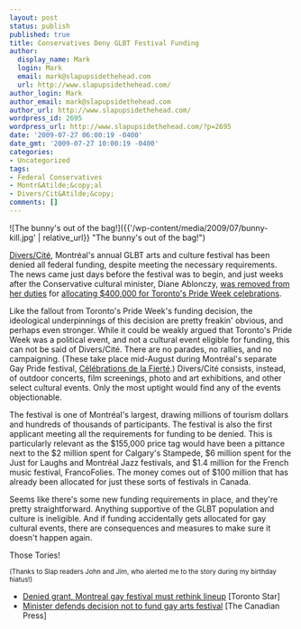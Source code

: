 ```yaml
---
layout: post
status: publish
published: true
title: Conservatives Deny GLBT Festival Funding
author:
  display_name: Mark
  login: Mark
  email: mark@slapupsidethehead.com
  url: http://www.slapupsidethehead.com/
author_login: Mark
author_email: mark@slapupsidethehead.com
author_url: http://www.slapupsidethehead.com/
wordpress_id: 2695
wordpress_url: http://www.slapupsidethehead.com/?p=2695
date: '2009-07-27 06:00:19 -0400'
date_gmt: '2009-07-27 10:00:19 -0400'
categories:
- Uncategorized
tags:
- Federal Conservatives
- Montr&Atilde;&copy;al
- Divers/Cit&Atilde;&copy;
comments: []
---
```

![The bunny's out of the bag!]({{'/wp-content/media/2009/07/bunny-kill.jpg' | relative_url}} "The bunny's out of the bag!")

[Divers/Cité](http://www.diverscite.org/ "It's diverse, and it takes place in the city. Get it?"), Montréal's annual GLBT arts and culture festival has been denied all federal funding, despite meeting the necessary requirements. The news came just days before the festival was to begin, and just weeks after the Conservative cultural minister, Diane Ablonczy, [was removed from her duties](http://www.slapupsidethehead.com/2009/07/tories-stealthily-slam-cabinet-minsiter-over-pride-support/ "There'll be no gay friendliness in cabinet!") for [allocating $400,000 for Toronto's Pride Week celebrations](http://www.slapupsidethehead.com/2009/06/tories-donate-for-toronto-pride-week/ "I thought it sounded fishy...").

Like the fallout from Toronto's Pride Week's funding decision, the ideological underpinnings of this decision are pretty freakin' obvious, and perhaps even stronger. While it could be weakly argued that Toronto's Pride Week was a political event, and not a cultural event eligible for funding, this can not be said of Divers/Cité. There are no parades, no rallies, and no campaigning. (These take place mid-August during Montréal's separate Gay Pride festival, [Célébrations de la Fierté](http://www.fiertemontrealpride.com/home.htm "That's Pride Celebrations").) Divers/Cité consists, instead, of outdoor concerts, film screenings, photo and art exhibitions, and other select cultural events. Only the most uptight would find any of the events objectionable.

The festival is one of Montréal's largest, drawing millions of tourism dollars and hundreds of thousands of participants. The festival is also the first applicant meeting all the requirements for funding to be denied. This is particularly relevant as the $155,000 price tag would have been a pittance next to the $2 million spent for Calgary's Stampede, $6 million spent for the Just for Laughs and Montréal Jazz festivals, and $1.4 million for the French music festival, FrancoFolies. The money comes out of $100 million that has already been allocated for just these sorts of festivals in Canada.

Seems like there's some new funding requirements in place, and they're pretty straightforward. Anything supportive of the GLBT population and culture is ineligible. And if funding accidentally gets allocated for gay cultural events, there are consequences and measures to make sure it doesn't happen again.

Those Tories!

<small>(Thanks to Slap readers John and Jim, who alerted me to the story during my birthday hiatus!)</small>

- [Denied grant, Montreal gay festival must rethink lineup](http://www.thestar.com/news/canada/article/670475) [Toronto Star]
- [Minister defends decision not to fund gay arts festival](http://www.google.com/hostednews/canadianpress/article/ALeqM5gO41iEtmxjBUl1fxavXTK0Ij2TLQ) [The Canadian Press]
